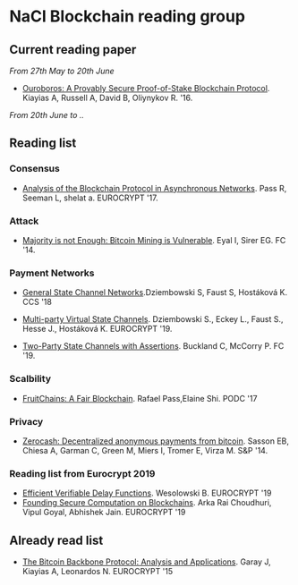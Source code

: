 # NaCl Blockchain reading group


## Current reading paper

*From 27th May to 20th June*

- [Ouroboros: A Provably Secure Proof-of-Stake Blockchain Protocol](https://eprint.iacr.org/2016/889.pdf). Kiayias A, Russell A, David B, Oliynykov R. '16.


*From 20th June to ..*


## Reading list

### Consensus

- [Analysis of the Blockchain Protocol in Asynchronous Networks](https://eprint.iacr.org/2016/454.pdf). Pass R, Seeman L, shelat a. EUROCRYPT '17.

### Attack

- [Majority is not Enough:
Bitcoin Mining is Vulnerable](https://arxiv.org/pdf/1311.0243.pdf). Eyal I, Sirer EG. FC '14.


### Payment Networks

- [General State Channel Networks](https://eprint.iacr.org/2018/320.pdf).Dziembowski S, Faust S, Hostáková K. CCS '18

- [Multi-party Virtual State Channels](https://link.springer.com/content/pdf/10.1007%2F978-3-030-17653-2_21.pdf). Dziembowski S., Eckey L., Faust S., Hesse J., Hostáková K. EUROCRYPT '19.
- [Two-Party State Channels with Assertions](https://fc19.ifca.ai/wtsc/StateAssertions.pdf). Buckland C, McCorry P. FC '19.

### Scalbility
- [FruitChains: A Fair Blockchain](https://eprint.iacr.org/2016/916.pdf). Rafael Pass,Elaine Shi. PODC '17

### Privacy
- [Zerocash: Decentralized anonymous payments from bitcoin](http://ieeexplore.ieee.org/iel7/6954656/6956545/06956581.pdf). Sasson EB, Chiesa A, Garman C, Green M, Miers I, Tromer E, Virza M. S&P '14.

### Reading list from Eurocrypt 2019

- [Efficient Verifiable Delay Functions](https://link.springer.com/content/pdf/10.1007%2F978-3-030-17659-4_13.pdf). Wesolowski B. EUROCRYPT '19
- [Founding Secure Computation
on Blockchains](https://link.springer.com/content/pdf/10.1007%2F978-3-030-17656-3_13.pdf). Arka Rai Choudhuri, Vipul Goyal, Abhishek Jain. EUROCRYPT '19




## Already read list

- [The Bitcoin Backbone Protocol:
Analysis and Applications](https://eprint.iacr.org/2014/765.pdf).  Garay J, Kiayias A, Leonardos N. EUROCRYPT '15
